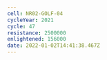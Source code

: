```yaml
---
cell: NR02-GOLF-04
cycleYear: 2021
cycle: 47
resistance: 2500000
enlightened: 156000
date: 2022-01-02T14:41:38.467Z
---
```

